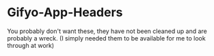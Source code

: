 # Gifyo-App-Headers
You probably don't want these, they have not been cleaned up and are probably a wreck.
(I simply needed them to be available for me to look through at work)
